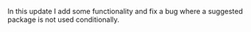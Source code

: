 In this update I add some functionality and fix a bug where a suggested package is not used conditionally. 